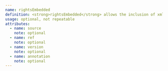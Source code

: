 ```yaml
---
name: rightsEmbedded
definition: <strong>rightsEmbedded</strong> allows the inclusion of xml from another rights standard, e.g. ODRL, METS, etc. The included XML then defines the rights for the PBCore asset and/or PBCore instantiation.
usage: optional, not repeatable
attributes:
  - name: source
    note: optional
  - name: ref
    note: optional
  - name: version
    note: optional
  - name: annotation
    note: optional
---
```

